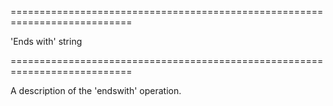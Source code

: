<!--**
/*-------------------------------------------
    Auto-generated file. Do not modify.
-------------------------------------------

**-->
===========================================================================
<!--default-->'Ends with'<!--/default-->
<!--type-->string<!--/type-->
===========================================================================

<!--shortDescription-->
A description of the 'endswith' operation.
<!--/shortDescription-->

<!--fullDescription-->

<!--/fullDescription-->